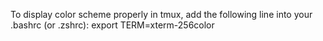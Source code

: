 To display color scheme properly in tmux, add the following line into your .bashrc (or .zshrc):
export TERM=xterm-256color

